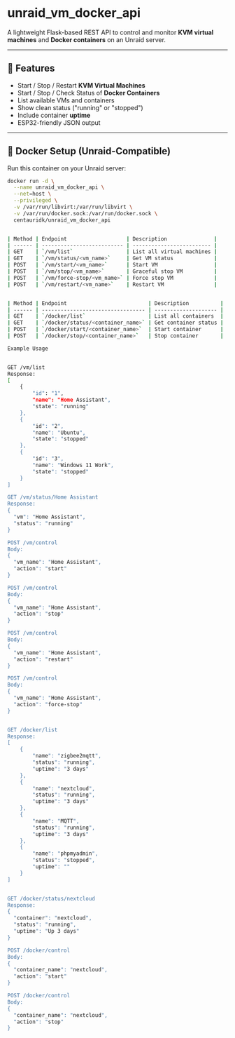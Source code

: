 # unraid_vm_docker_api

A lightweight Flask-based REST API to control and monitor **KVM virtual machines** and **Docker containers** on an Unraid server.



---

## 🔧 Features

- Start / Stop / Restart **KVM Virtual Machines**
- Start / Stop / Check Status of **Docker Containers**
- List available VMs and containers
- Show clean status ("running" or "stopped")
- Include container **uptime**
- ESP32-friendly JSON output

---

## 🐳 Docker Setup (Unraid-Compatible)

Run this container on your Unraid server:

```bash
docker run -d \
  --name unraid_vm_docker_api \
  --net=host \
  --privileged \
  -v /var/run/libvirt:/var/run/libvirt \
  -v /var/run/docker.sock:/var/run/docker.sock \
  centauridk/unraid_vm_docker_api


| Method | Endpoint                   | Description               |
| ------ | -------------------------- | ------------------------- |
| GET    | `/vm/list`                 | List all virtual machines |
| GET    | `/vm/status/<vm_name>`     | Get VM status             |
| POST   | `/vm/start/<vm_name>`      | Start VM                  |
| POST   | `/vm/stop/<vm_name>`       | Graceful stop VM          |
| POST   | `/vm/force-stop/<vm_name>` | Force stop VM             |
| POST   | `/vm/restart/<vm_name>`    | Restart VM                |


| Method | Endpoint                          | Description          |
| ------ | --------------------------------- | -------------------- |
| GET    | `/docker/list`                    | List all containers  |
| GET    | `/docker/status/<container_name>` | Get container status |
| POST   | `/docker/start/<container_name>`  | Start container      |
| POST   | `/docker/stop/<container_name>`   | Stop container       |

Example Usage


GET /vm/list
Response:
[   
    {
        "id": "1",
        "name": "Home Assistant",
        "state": "running"
    },    
    {
        "id": "2",
        "name": "Ubuntu",
        "state": "stopped"
    },   
    {
        "id": "3",
        "name": "Windows 11 Work",
        "state": "stopped"
    } 
]

GET /vm/status/Home Assistant
Response:
{
  "vm": "Home Assistant",
  "status": "running"
}

POST /vm/control
Body:
{
  "vm_name": "Home Assistant",
  "action": "start"
}

POST /vm/control
Body:
{
  "vm_name": "Home Assistant",
  "action": "stop"
}

POST /vm/control
Body:
{
  "vm_name": "Home Assistant",
  "action": "restart"
}

POST /vm/control
Body:
{
  "vm_name": "Home Assistant",
  "action": "force-stop"
}


GET /docker/list
Response:
[     
    {
        "name": "zigbee2mqtt",
        "status": "running",
        "uptime": "3 days"
    },
    {
        "name": "nextcloud",
        "status": "running",
        "uptime": "3 days"
    },    
    {
        "name": "MQTT",
        "status": "running",
        "uptime": "3 days"
    },
	{
        "name": "phpmyadmin",
        "status": "stopped",
        "uptime": ""
    }  
]


GET /docker/status/nextcloud
Response:
{
  "container": "nextcloud",
  "status": "running",
  "uptime": "Up 3 days"
}

POST /docker/control
Body:
{
  "container_name": "nextcloud",
  "action": "start"
}

POST /docker/control
Body:
{
  "container_name": "nextcloud",
  "action": "stop"
}
